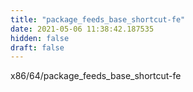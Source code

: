 ```yaml
---
title: "package_feeds_base_shortcut-fe"
date: 2021-05-06 11:38:42.187535
hidden: false
draft: false
---
```


x86/64/package_feeds_base_shortcut-fe

